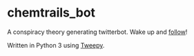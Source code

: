 # chemtrails_bot
A conspiracy theory generating twitterbot. Wake up and [follow](https://twitter.com/chemtrails_bot)!    


Written in Python 3 using [Tweepy](http://www.tweepy.org/). 
